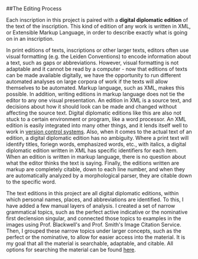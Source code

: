 ##The Editing Process

Each inscription in this project is paired with a **digital diplomatic edition** of the text of the inscription.  This kind of edition of any work is written in XML, or Extensible Markup Language, in order to describe exactly what is going on in an inscription.  

In print editions of texts, inscriptions or other larger texts, editors often use visual formatting (e.g. the Leiden Conventions) to encode information about a text, such as gaps or abbreviations.  However, visual formatting is not adaptable and it cannot be read by a computer - now that editions of texts can be made available digitally, we have the opportunity to run different automated analyses on large corpora of work if the texts will allow themselves to be automated.  Markup language, such as XML, makes this possible.  In addition, writing editions in markup language does not tie the editor to any one visual presentation.  An edition in XML is a source text, and decisions about how it should look can be made and changed without affecting the source text.  Digital diplomatic editions like this are also not stuck to a certain environment or program, like a word processor.  An XML edition is easily integrated into many other things, and it lends itself well to work in [version control systems][github].  Also, when it comes to the actual text of an edition, a digital diplomatic edition has no ambiguity.  Where a print text will identify titles, foriegn words, emphasized words, etc., with italics, a digital diplomatic edition written in XML has specific identifiers for each item.  When an edition is written in markup language, there is no question about what the editor thinks the text is saying.  Finally, the editions written are markup are completely citable, down to each line number, and when they are automatically analyzed by a morphological parser, they are citable down to the specific word.

[github]: versioncontrol.html

The text editions in this project are all digital diplomatic editions, within which personal names, places, and abbreviations are identified.  To this, I have added a few manual layers of analysis.  I created a set of narrow grammatical topics, such as the perfect active indicative or the nominative first declension singular, and connected those topics to examples in the images using Prof. Blackwell's and Prof. Smith's Image Citation Service.  Then, I grouped these narrow topics under larger concepts, such as the perfect or the nominative, to allow for easier access into the material.  It is my goal that all the material is searchable, adaptable, and citable.  All options for searching the material can be found [here][search].

[search]: search.html  
